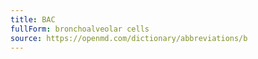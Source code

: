 ```yaml
---
title: BAC
fullForm: bronchoalveolar cells
source: https://openmd.com/dictionary/abbreviations/b
---
```

